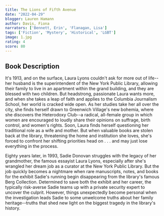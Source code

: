 ```yaml
---
title: The Lions of Fifth Avenue
date: "2022-04-29"
blogger: Lauren Hamann
author: Davis, Fiona
narrators: ['Bennett, Erin', 'Flanagan, Lisa']
tags: ['Fiction', 'Mystery', 'Historical', 'LGBT']
image: 1.jpg
rating: 4
score: 80
---
```



## Book Description

It's 1913, and on the surface, Laura Lyons couldn't ask for more out of life--her husband is the superintendent of the New York Public Library, allowing their family to live in an apartment within the grand building, and they are blessed with two children. But headstrong, passionate Laura wants more, and when she takes a leap of faith and applies to the Columbia Journalism School, her world is cracked wide open. As her studies take her all over the city, she finds herself drawn to Greenwich Village's new bohemia, where she discovers the Heterodoxy Club--a radical, all-female group in which women are encouraged to loudly share their opinions on suffrage, birth control, and women's rights. Soon, Laura finds herself questioning her traditional role as a wife and mother. But when valuable books are stolen back at the library, threatening the home and institution she loves, she's forced to confront her shifting priorities head on . . . and may just lose everything in the process.

Eighty years later, in 1993, Sadie Donovan struggles with the legacy of her grandmother, the famous essayist Laura Lyons, especially after she's wrangled her dream job as a curator at the New York Public Library. But the job quickly becomes a nightmare when rare manuscripts, notes, and books for the exhibit Sadie's running begin disappearing from the library's famous Berg Collection. Determined to save both the exhibit and her career, the typically risk-averse Sadie teams up with a private security expert to uncover the culprit. However, things unexpectedly become personal when the investigation leads Sadie to some unwelcome truths about her family heritage--truths that shed new light on the biggest tragedy in the library's history.